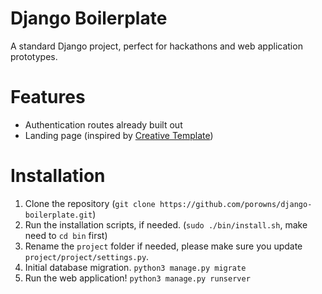 # Django Boilerplate
A standard Django project, perfect for hackathons and web application prototypes.

# Features
* Authentication routes already built out
* Landing page (inspired by [Creative Template](https://startbootstrap.com/template-overviews/creative/))

# Installation
1. Clone the repository (`git clone https://github.com/porowns/django-boilerplate.git`)
2. Run the installation scripts, if needed. (`sudo ./bin/install.sh`, make need to `cd bin` first)
3. Rename the `project` folder if needed, please make sure you update `project/project/settings.py`.
4. Initial database migration. `python3 manage.py migrate`
5. Run the web application! `python3 manage.py runserver`
